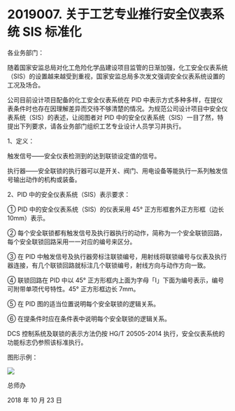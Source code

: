 # 2019007. 关于工艺专业推行安全仪表系统 SIS 标准化

各业务部门：

随着国家安监总局对化工危险化学品建设项目监管的日渐加强，化工安全仪表系统（SIS）的设置越来越受到重视，国家安监总局多次发文强调安全仪表系统设置的工况及场合。

公司目前设计项目配备的化工安全仪表系统在 PID 中表示方式多种多样，在提仪表条件时也存在因理解差异而交待不够清楚的情况。为规范公司设计项目中安全仪表系统（SIS）的表述，让阅图者对 PID 中的安全仪表系统（SIS）一目了然，特提出下列要求，请各业务部门组织工艺专业设计人员学习并执行。

1、定义：

触发信号——安全仪表检测到的达到联锁设定值的信号。

执行器——安全联锁的执行器可以是开关、阀门、用电设备等能执行一系列触发信号输出动作的机构或装备。

2、PID 中的安全仪表系统（SIS）表示要求：

① PID 中的安全仪表系统（SIS）的仪表采用 45° 正方形框套外正方形框（边长10mm）表示。

② 每个安全联锁都有触发信号及执行器执行的动作，简称为一个安全联锁回路，每个安全联锁回路采用一一对应的编号来区分。

③ 在 PID 中触发信号及执行器旁标注联锁编号，用射线将联锁编号与仪表及执行器连接，有几个联锁回路就标注几个联锁编号，射线方向与动作方向一致。

④ 联锁回路在 PID 中以 45° 正方形框内上面为字母「I」下面为编号表示，编号可附带单项代号特性。45° 正方形框边长 7mm。

⑤ 在 PID 图的适当位置说明每个安全联锁的逻辑关系。

⑥ 在提条件时应在条件表中说明每个安全联锁的逻辑关系。

DCS 控制系统及联锁的表示方法仍按 HG/T 20505-2014 执行，安全仪表系统的功能标志仍参照该标准执行。

图形示例：

![](https://raw.githubusercontent.com/dalong0514/selfstudy/master/图片链接/化工设计/2019011.PNG)

总师办

2018 年 10 月 23 日

